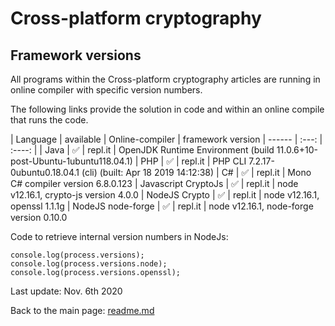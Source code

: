 # Cross-platform cryptography

## Framework versions

All programs within the Cross-platform cryptography articles are running in online compiler with specific version numbers.




The following links provide the solution in code and within an online compile that runs the code.

| Language | available | Online-compiler | framework version
| ------ | :---: | :----: |
| Java | :white_check_mark: | repl.it | OpenJDK Runtime Environment (build 11.0.6+10-post-Ubuntu-1ubuntu118.04.1)
| PHP | :white_check_mark: | repl.it | PHP CLI 7.2.17-0ubuntu0.18.04.1 (cli) (built: Apr 18 2019 14:12:38)
| C# | :white_check_mark: | repl.it | Mono C# compiler version 6.8.0.123
| Javascript CryptoJs | :white_check_mark: | repl.it | node v12.16.1, crypto-js version 4.0.0
| NodeJS Crypto | :white_check_mark: | repl.it | node v12.16.1, openssl 1.1.1g
| NodeJS node-forge | :white_check_mark: | repl.it | node v12.16.1, node-forge version 0.10.0 

Code to retrieve internal version numbers in NodeJs:
```node
console.log(process.versions);
console.log(process.versions.node);
console.log(process.versions.openssl);
```


Last update: Nov. 6th 2020

Back to the main page: [readme.md](readme.md)